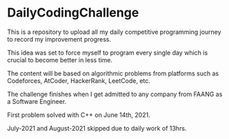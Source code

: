 # DailyCodingChallenge
This is a repository to upload all my daily competitive programming journey to record my improvement progress.

This idea was set to force myself to program every single day which is crucial to become better in less time.

The content will be based on algorithmic problems from platforms such as Codeforces, AtCoder, HackerRank, LeetCode, etc.

The challenge finishes when I get admitted to any company from FAANG as a Software Engineer.

First problem solved with C++ on June 14th, 2021.

July-2021 and August-2021 skipped due to daily work of 13hrs.